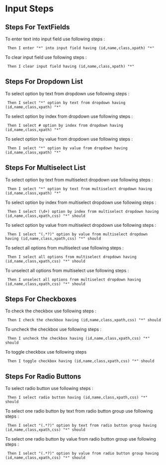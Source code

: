 # Input Steps

## Steps For TextFields

To enter text into input field use following steps :

```cucumber
 Then I enter "*" into input field having (id,name,class,xpath) "*"
```

To clear input field use following steps :

```cucumber
 Then I clear input field having (id,name,class,xpath) "*"
```

## Steps For Dropdown List

To select option by text from dropdown use following steps :

```cucumber
 Then I select "*" option by text from dropdown having (id,name,class,xpath) "*"
```

To select option by index from dropdown use following steps :

```cucumber
 Then I select # option by index from dropdown having (id,name,class,xpath) "*"
```

To select option by value from dropdown use following steps :

```cucumber
 Then I select "*" option by value from dropdown having (id,name,class,xpath) "*"
```

## Steps For Multiselect List

To select option by text from multiselect dropdown use following steps :

```cucumber
 Then I select "*" option by text from multiselect dropdown having (id,name,class,xpath) "*"
```

To select option by index from multiselect dropdown use following steps :

```cucumber
 Then I select (\d+) option by index from multiselect dropdown having (id,name,class,xpath,css) "*" should
```

To select option by value from multiselect dropdown use following steps :

```cucumber
 Then I select "(.*?)" option by value from multiselect dropdown having (id,name,class,xpath,css) "*" should
```

To select all options from multiselect use following steps :

```cucumber
 Then I select all options from multiselect dropdown having (id,name,class,xpath,css) "*" should
```

To unselect all options from multiselect use following steps :

```cucumber
 Then I unselect all options from multiselect dropdown having (id,name,class,xpath,css) "*" should
```

## Steps For Checkboxes

To check the checkbox use following steps :

```cucumber
 Then I check the checkbox having (id,name,class,xpath,css) "*" should
```

To uncheck the checkbox use following steps :

```cucumber
 Then I uncheck the checkbox having (id,name,class,xpath,css) "*" should
```

To toggle checkbox use following steps

```cucumber
 Then I toggle checkbox having (id,name,class,xpath,css) "*" should
```

## Steps For Radio Buttons

To select radio button use following steps :

```cucumber
 Then I select radio button having (id,name,class,xpath,css) "*" should
```

To select one radio button by text from radio button group use following steps :

```cucumber
 Then I select "(.*?)" option by text from radio button group having (id,name,class,xpath,css) "*" should
```

To select one radio button by value from radio button group use following steps :

```cucumber
 Then I select "(.*?)" option by value from radio button group having (id,name,class,xpath,css) "*" should
```
